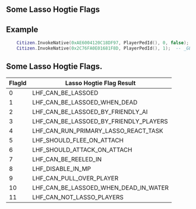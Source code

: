 ## Some Lasso Hogtie Flags


## Example

```lua
	Citizen.InvokeNative(0xAE6004120C18DF97, PlayerPedId(), 0, false);  -- SET_PED_LASSO_HOGTIE_FLAG      as result ped cant be lassoed.
	Citizen.InvokeNative(0x2C76FA0E01681F8D, PlayerPedId(), 1);  -- _GET_PED_LASSO_HOGTIE_FLAG        check if ped can be lassoed when dead
```

<h2>Some Lasso Hogtie Flags.</h2>

FlagId | Lasso Hogtie Flag Result
----------- | --------------------------
0 | LHF_CAN_BE_LASSOED
1 | LHF_CAN_BE_LASSOED_WHEN_DEAD
2 | LHF_CAN_BE_LASSOED_BY_FRIENDLY_AI
3 | LHF_CAN_BE_LASSOED_BY_FRIENDLY_PLAYERS
4 | LHF_CAN_RUN_PRIMARY_LASSO_REACT_TASK
5 | LHF_SHOULD_FLEE_ON_ATTACH
6 | LHF_SHOULD_ATTACK_ON_ATTACH
7 | LHF_CAN_BE_REELED_IN
8 | LHF_DISABLE_IN_MP
9 | LHF_CAN_PULL_OVER_PLAYER
10 | LHF_CAN_BE_LASSOED_WHEN_DEAD_IN_WATER
11 | LHF_CAN_NOT_LASSO_PLAYERS
